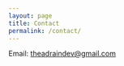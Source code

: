 ```yaml
---
layout: page
title: Contact
permalink: /contact/
---
```


Email: [theadraindev@gmail.com](mailto:theadraindev@gmail.com)

